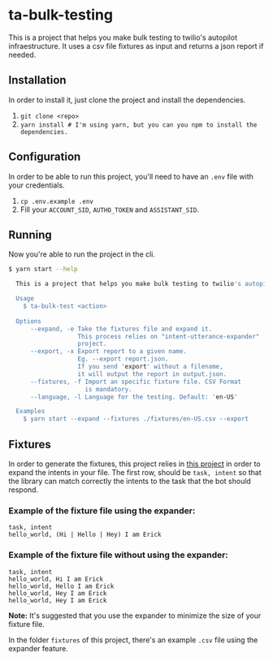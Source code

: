 # ta-bulk-testing
This is a project that helps you make bulk testing to twilio's autopilot infraestructure. It uses a csv file fixtures as input and returns a json report if needed.

## Installation
In order to install it, just clone the project and install the dependencies.
1. `git clone <repo>`
2. `yarn install # I'm using yarn, but you can you npm to install the dependencies.`

## Configuration
In order to be able to run this project, you'll need to have an `.env` file with your credentials.
1. `cp .env.example .env`
2. Fill your `ACCOUNT_SID`, `AUTHO_TOKEN` and `ASSISTANT_SID`.

## Running
Now you're able to run the project in the cli.
```bash
$ yarn start --help

  This is a project that helps you make bulk testing to twilio's autopilot infraestructure.

  Usage
    $ ta-bulk-test <action>
 
  Options
      --expand, -e Take the fixtures file and expand it.
                   This process relies on "intent-utterance-expander"
                   project.
      --export, -x Export report to a given name.
                   Eg. --export report.json.
                   If you send 'export' without a filename,
                   it will output the report in output.json.
      --fixtures, -f Import an specific fixture file. CSV Format
                     is mandatory.
      --language, -l Language for the testing. Default: 'en-US'

  Examples
    $ yarn start --expand --fixtures ./fixtures/en-US.csv --export
```

## Fixtures
In order to generate the fixtures, this project relies in <a href="https://www.npmjs.com/package/intent-utterance-expander">this project</a> in order to expand the intents in your file. The first row, should be `task, intent` so that the library can match correctly the intents to the task that the bot should respond.

### Example of the fixture file using the expander:
```csv
task, intent
hello_world, (Hi | Hello | Hey) I am Erick
```

### Example of the fixture file without using the expander:
```csv
task, intent
hello_world, Hi I am Erick
hello_world, Hello I am Erick
hello_world, Hey I am Erick
hello_world, Hey I am Erick
```
**Note:** It's suggested that you use the expander to minimize the size of your fixture file.

In the folder `fixtures` of this project, there's an example `.csv` file using the expander feature.
